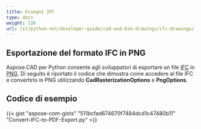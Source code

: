 ```yaml
---
title: Disegni IFC
type: docs
weight: 120
url: /it/python-net/developer-guide/cad-and-bim-drawings/ifc-drawings/
---
```


## **Esportazione del formato IFC in PNG**

Aspose.CAD per Python consente agli sviluppatori di esportare un file [IFC](https://docs.fileformat.com/cad/ifc/) in [PNG](https://docs.fileformat.com/image/png/).
Di seguito è riportato il codice che dimostra come accedere al file IFC e convertirlo in PNG utilizzando **CadRasterizationOptions** e **PngOptions**.

## Codice di esempio

{{< gist "aspose-com-gists" "511bcfad674670f7484dcd1c47480b11" "Convert-IFC-to-PDF-Export.py" >}}
